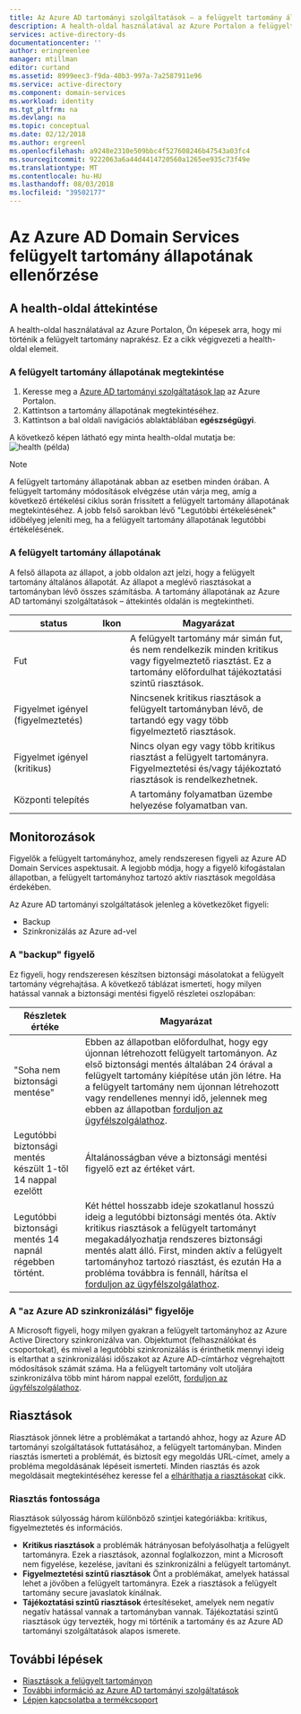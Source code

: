 ```yaml
---
title: Az Azure AD tartományi szolgáltatások – a felügyelt tartomány állapotának ellenőrzéséhez |} A Microsoft Docs
description: A health-oldal használatával az Azure Portalon a felügyelt tartomány állapotának ellenőrzéséhez.
services: active-directory-ds
documentationcenter: ''
author: eringreenlee
manager: mtillman
editor: curtand
ms.assetid: 8999eec3-f9da-40b3-997a-7a2587911e96
ms.service: active-directory
ms.component: domain-services
ms.workload: identity
ms.tgt_pltfrm: na
ms.devlang: na
ms.topic: conceptual
ms.date: 02/12/2018
ms.author: ergreenl
ms.openlocfilehash: a9248e2310e509bbc4f527608246b47543a03fc4
ms.sourcegitcommit: 9222063a6a44d4414720560a1265ee935c73f49e
ms.translationtype: MT
ms.contentlocale: hu-HU
ms.lasthandoff: 08/03/2018
ms.locfileid: "39502177"
---
```

# <a name="check-the-health-of-an-azure-ad-domain-services-managed-domain"></a>Az Azure AD Domain Services felügyelt tartomány állapotának ellenőrzése

## <a name="overview-of-the-health-page"></a>A health-oldal áttekintése
A health-oldal használatával az Azure Portalon, Ön képesek arra, hogy mi történik a felügyelt tartomány naprakész. Ez a cikk végigvezeti a health-oldal elemeit.

### <a name="how-to-view-the-health-of-your-managed-domain"></a>A felügyelt tartomány állapotának megtekintése
1. Keresse meg a [Azure AD tartományi szolgáltatások lap](https://portal.azure.com/#blade/HubsExtension/Resources/resourceType/Microsoft.AAD%2FdomainServices) az Azure Portalon.
2. Kattintson a tartomány állapotának megtekintéséhez.
3. Kattintson a bal oldali navigációs ablaktáblában **egészségügyi**.

A következő képen látható egy minta health-oldal mutatja be: ![health (példa)](.\media\active-directory-domain-services-alerts\health-page.png)

>[!NOTE]
> A felügyelt tartomány állapotának abban az esetben minden órában. A felügyelt tartomány módosítások elvégzése után várja meg, amíg a következő értékelési ciklus során frissített a felügyelt tartomány állapotának megtekintéséhez. A jobb felső sarokban lévő "Legutóbbi értékelésének" időbélyeg jeleníti meg, ha a felügyelt tartomány állapotának legutóbbi értékelésének.
>

### <a name="status-of-your-managed-domain"></a>A felügyelt tartomány állapotának
A felső állapota az állapot, a jobb oldalon azt jelzi, hogy a felügyelt tartomány általános állapotát. Az állapot a meglévő riasztásokat a tartományban lévő összes számításba. A tartomány állapotának az Azure AD tartományi szolgáltatások – áttekintés oldalán is megtekintheti.

| status | Ikon | Magyarázat |
| --- | :----: | --- |
| Fut | <img src= ".\media\active-directory-domain-services-alerts\running-icon.png" width = "15"> | A felügyelt tartomány már simán fut, és nem rendelkezik minden kritikus vagy figyelmeztető riasztást. Ez a tartomány előfordulhat tájékoztatási szintű riasztások. |
| Figyelmet igényel (figyelmeztetés) | <img src= ".\media\active-directory-domain-services-alerts\warning-icon.png" width = "15"> | Nincsenek kritikus riasztások a felügyelt tartományban lévő, de tartandó egy vagy több figyelmeztető riasztások. |
| Figyelmet igényel (kritikus) | <img src= ".\media\active-directory-domain-services-alerts\critical-icon.png" width = "15"> | Nincs olyan egy vagy több kritikus riasztást a felügyelt tartományra. Figyelmeztetési és/vagy tájékoztató riasztások is rendelkezhetnek. |
| Központi telepítés | <img src= ".\media\active-directory-domain-services-alerts\deploying-icon.png" width = "15"> | A tartomány folyamatban üzembe helyezése folyamatban van. |

## <a name="monitors"></a>Monitorozások
Figyelők a felügyelt tartományhoz, amely rendszeresen figyeli az Azure AD Domain Services aspektusait. A legjobb módja, hogy a figyelő kifogástalan állapotban, a felügyelt tartományhoz tartozó aktív riasztások megoldása érdekében.

Az Azure AD tartományi szolgáltatások jelenleg a következőket figyeli:
 - Backup
 - Szinkronizálás az Azure ad-vel

### <a name="the-backup-monitor"></a>A "backup" figyelő
Ez figyeli, hogy rendszeresen készítsen biztonsági másolatokat a felügyelt tartomány végrehajtása. A következő táblázat ismerteti, hogy milyen hatással vannak a biztonsági mentési figyelő részletei oszlopában:

| Részletek értéke | Magyarázat |
| --- | --- |
|"Soha nem biztonsági mentése" | Ebben az állapotban előfordulhat, hogy egy újonnan létrehozott felügyelt tartományon. Az első biztonsági mentés általában 24 órával a felügyelt tartomány kiépítése után jön létre. Ha a felügyelt tartomány nem újonnan létrehozott vagy rendellenes mennyi idő, jelennek meg ebben az állapotban [forduljon az ügyfélszolgálathoz](active-directory-ds-contact-us.md). |
| Legutóbbi biztonsági mentés készült 1-től 14 nappal ezelőtt | Általánosságban véve a biztonsági mentési figyelő ezt az értéket várt. |
| Legutóbbi biztonsági mentés 14 napnál régebben történt. | Két héttel hosszabb ideje szokatlanul hosszú ideig a legutóbbi biztonsági mentés óta. Aktív kritikus riasztások a felügyelt tartományt megakadályozhatja rendszeres biztonsági mentés alatt álló. First, minden aktív a felügyelt tartományhoz tartozó riasztást, és ezután Ha a probléma továbbra is fennáll, hárítsa el [forduljon az ügyfélszolgálathoz](active-directory-ds-contact-us.md). |


### <a name="the-synchronization-with-azure-ad-monitor"></a>A "az Azure AD szinkronizálási" figyelője
A Microsoft figyeli, hogy milyen gyakran a felügyelt tartományhoz az Azure Active Directory szinkronizálva van. Objektumot (felhasználókat és csoportokat), és mivel a legutóbbi szinkronizálás is érinthetik mennyi ideig is eltarthat a szinkronizálási időszakot az Azure AD-címtárhoz végrehajtott módosítások számát száma. Ha a felügyelt tartomány volt utoljára szinkronizálva több mint három nappal ezelőtt, [forduljon az ügyfélszolgálathoz](active-directory-ds-contact-us.md).

## <a name="alerts"></a>Riasztások
Riasztások jönnek létre a problémákat a tartandó ahhoz, hogy az Azure AD tartományi szolgáltatások futtatásához, a felügyelt tartományban. Minden riasztás ismerteti a problémát, és biztosít egy megoldás URL-címet, amely a probléma megoldásának lépéseit ismerteti. Minden riasztás és azok megoldásait megtekintéséhez keresse fel a [elháríthatja a riasztásokat](active-directory-ds-troubleshoot-alerts.md) cikk.

### <a name="alert-severity"></a>Riasztás fontossága
Riasztások súlyosság három különböző szintjei kategóriákba: kritikus, figyelmeztetés és információs.

 * **Kritikus riasztások** a problémák hátrányosan befolyásolhatja a felügyelt tartományra. Ezek a riasztások, azonnal foglalkozzon, mint a Microsoft nem figyelése, kezelése, javítani és szinkronizálni a felügyelt tartományt. 
 * **Figyelmeztetési szintű riasztások** Önt a problémákat, amelyek hatással lehet a jövőben a felügyelt tartományra. Ezek a riasztások a felügyelt tartomány secure javaslatok kínálnak.
 * **Tájékoztatási szintű riasztások** értesítéseket, amelyek nem negatív negatív hatással vannak a tartományban vannak. Tájékoztatási szintű riasztások úgy tervezték, hogy mi történik a tartomány és az Azure AD tartományi szolgáltatások alapos ismerete.

## <a name="next-steps"></a>További lépések
- [Riasztások a felügyelt tartományon](active-directory-ds-troubleshoot-alerts.md)
- [További információ az Azure AD tartományi szolgáltatások](active-directory-ds-overview.md)
- [Lépjen kapcsolatba a termékcsoport](active-directory-ds-contact-us.md)
